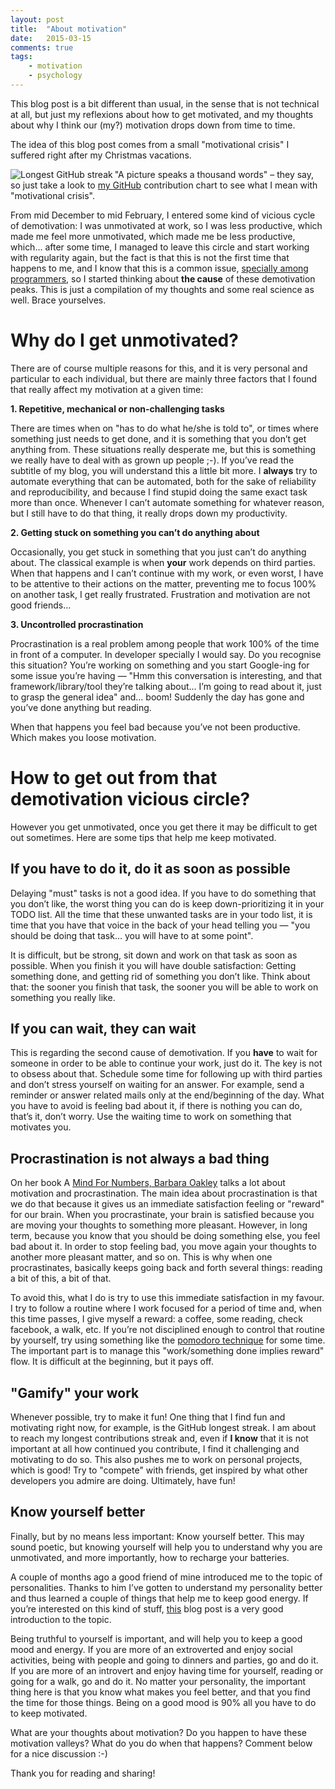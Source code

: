 ```yaml
---
layout: post
title:  "About motivation"
date:   2015-03-15
comments: true
tags:
    - motivation
    - psychology
---
```

This blog post is a bit different than usual, in the sense that is not technical at all,
but just my reflexions about how to get motivated, and my thoughts about why I think our (my?) motivation drops down from time to time.

The idea of this blog post comes from a small "motivational crisis" I suffered right after my Christmas vacations.

<img src="{{ site.url }}/assets/images/motivation/streak.png" alt="Longest GitHub streak" align="left">

"A picture speaks a thousand words" – they say, so just take a look to [my GitHub][github] contribution chart to see what I mean with "motivational crisis".

<!--more-->

From mid December to mid February, I entered some kind of vicious cycle of demotivation:
I was unmotivated at work, so I was less productive, which made me feel more unmotivated,
which made me be less productive, which… after some time, I managed to leave this circle and
start working with regularity again, but the fact is that this is not the first time that happens
to me, and I know that this is a common issue, [specially among programmers][thread], so I started thinking
about **the cause** of these demotivation peaks. This is just a compilation of my thoughts and some real science as well.
Brace yourselves.

# Why do I get unmotivated?
There are of course multiple reasons for this, and it is very personal and particular
to each individual, but there are mainly three factors that I found that really affect my motivation at a given time:

**1. Repetitive, mechanical or non-challenging tasks**

There are times when on "has to do what he/she is told to", or times where something
just needs to get done, and it is something that you don’t get anything from. These
situations really desperate me, but this is something we really have to deal with as grown up people ;-).
If you’ve read the subtitle of my blog, you will understand this a little bit more. I **always** try to automate
everything that can be automated, both for the sake of reliability and reproducibility, and because
I find stupid doing the same exact task more than once. Whenever I can’t automate something for
whatever reason, but I still have to do that thing, it really drops down my productivity.

**2. Getting stuck on something you can’t do anything about**

Occasionally, you get stuck in something that you just can’t do anything about.
The classical example is when **your** work depends on third parties. When that happens and I can’t continue with my work, or even worst,
I have to be attentive to their actions on the matter, preventing me to focus 100% on another task,
I get really frustrated. Frustration and motivation are not good friends…

**3. Uncontrolled procrastination**

Procrastination is a real problem among people that work 100% of the time in front of a computer.
In developer specially I would say. Do you recognise this situation? You’re working on something
and you start Google-ing for some issue you’re having — "Hmm this conversation is interesting,
and that framework/library/tool they’re talking about… I’m going to read about it, just to grasp
the general idea" and… boom! Suddenly the day has gone and you’ve done anything but reading.

When that happens you feel bad because you’ve not been productive. Which makes you loose motivation.

# How to get out from that demotivation vicious circle?

However you get unmotivated, once you get there it may be difficult to get out sometimes. Here are some tips that help me keep motivated.

## If you have to do it, do it as soon as possible

Delaying "must" tasks is not a good idea. If you have to do something that you don’t like,
the worst thing you can do is keep down-prioritizing it in your TODO list. All the time
that these unwanted tasks are in your todo list, it is time that you have that voice in the back
of your head telling you — "you should be doing that task… you will have to at some point".

It is difficult, but be strong, sit down and work on that task as soon as possible. When you
finish it you will have double satisfaction: Getting something done, and getting rid of something you don’t like.
Think about that: the sooner you finish that task, the sooner you will be able to work on something you really like.

## If you can wait, they can wait

This is regarding the second cause of demotivation. If you **have** to wait for someone
in order to be able to continue your work, just do it. The key is not to obsess about that.
Schedule some time for following up with third parties and don’t stress yourself on waiting for an answer.
For example, send a reminder or answer related mails only at the end/beginning of the day.
What you have to avoid is feeling bad about it, if there is nothing you can do, that’s it, don’t worry.
Use the waiting time to work on something that motivates you.

## Procrastination is not always a bad thing

On her book A [Mind For Numbers, Barbara Oakley][numbers] talks a lot about motivation and procrastination.
The main idea about procrastination is that we do that because it gives us an immediate satisfaction feeling or "reward" for our brain.
When you procrastinate, your brain is satisfied because you are moving your thoughts to something more pleasant.
However, in long term, because you know that you should be doing something else, you feel bad about it. In order
to stop feeling bad, you move again your thoughts to another more pleasant matter, and so on. This is why when one procrastinates,
basically keeps going back and forth several things: reading a bit of this, a bit of that.

To avoid this, what I do is try to use this immediate satisfaction in my favour.
I try to follow a routine where I work focused for a period of time and, when this time passes,
I give myself a reward: a coffee, some reading, check facebook, a walk, etc. If you’re not disciplined
enough to control that routine by yourself, try using something like the [pomodoro technique][pomodoro] for some time.
The important part is to manage this "work/something done implies reward" flow. It is difficult at the beginning, but it pays off.

## "Gamify" your work

Whenever possible, try to make it fun! One thing that I find fun and motivating right now,
for example, is the GitHub longest streak. I am about to reach my longest contributions streak and,
even if **I know** that it is not important at all how continued you contribute, I find it challenging
and motivating to do so. This also pushes me to work on personal projects, which is good! Try to "compete"
with friends, get inspired by what other developers you admire are doing. Ultimately, have fun!

## Know yourself better

Finally, but by no means less important: Know yourself better. This may sound poetic,
but knowing yourself will help you to understand why you are unmotivated, and more importantly, how to recharge your batteries.

A couple of months ago a good friend of mine introduced me to the topic of personalities. Thanks to him I’ve gotten to
understand my personality better and thus learned a couple of things that help me to keep good energy.
If you’re interested on this kind of stuff, [this][post] blog post is a very good introduction to the topic.

Being truthful to yourself is important, and will help you to keep a good mood and energy. If you are more
of an extroverted and enjoy social activities, being with people and going to dinners and parties, go and do it.
If you are more of an introvert and enjoy having time for yourself, reading or going for a walk, go and do it.
No matter your personality, the important thing here is that you know what makes you feel better, and that you
find the time for those things. Being on a good mood is 90% all you have to do to keep motivated.

What are your thoughts about motivation? Do you happen to have these motivation valleys? What do you do when that happens? Comment below for a nice discussion :-)

Thank you for reading and sharing!

[github]: https://github.com/guillermo-carrasco
[thread]: http://stackoverflow.com/questions/1393148/programming-psychology-when-why-and-how-long-are-your-totaly-unmotivated-phase
[numbers]: http://www.barbaraoakley.com/mfn.html
[pomodoro]: http://pomodorotechnique.com/
[post]: http://www.16personalities.com/articles/our-theory
